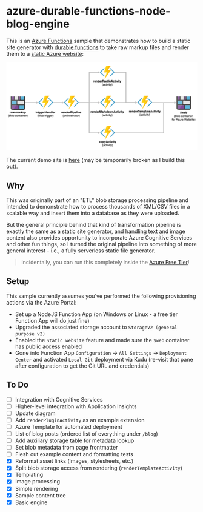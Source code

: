# azure-durable-functions-node-blog-engine

This is an [Azure Functions][azf] sample that demonstrates how to build a static site generator with [durable functions][azdf] to take raw markup files and render them to a [static Azure website][saw]:

![diagram](sampleContent/docs/internals/diagram.png)

The current demo site is [here](http://acmeblogenginebfa7.z6.web.core.windows.net) (may be temporarily broken as I build this out).

## Why

This was originally part of an "ETL" blob storage processing pipeline and intended to demonstrate how to process thousands of XML/CSV files in a scalable way and insert them into a database as they were uploaded.

But the general principle behind that kind of transformation pipeline is exactly the same as a static site generator, and handling text and image content also provides opportunity to incorporate Azure Cognitive Services and other fun things, so I turned the original pipeline into something of more general interest - i.e., a fully serverless static file generator.

> Incidentally, you can run this completely inside the [Azure Free Tier][azfree]!

## Setup

This sample currently assumes you've performed the following provisioning actions via the Azure Portal:

- Set up a NodeJS Function App (on Windows or Linux - a free tier Function App will do just fine)
- Upgraded the associated storage account to `StorageV2 (general purpose v2)`
- Enabled the `Static website` feature and made sure the `$web` container has public access enabled
- Gone into Function App `Configuration` -> `All Settings` -> `Deployment Center` and activated `Local Git` deployment via Kudu (re-visit that pane after configuration to get the Git URL and credentials)

## To Do

- [ ] Integration with Cognitive Services
- [ ] Higher-level integration with Application Insights
- [ ] Update diagram
- [ ] Add `renderPluginActivity` as an example extension
- [ ] Azure Template for automated deployment
- [ ] List of blog posts (ordered list of everything under `/blog`)
- [ ] Add auxiliary storage table for metadata lookup
- [ ] Set blob metadata from page frontmatter
- [ ] Flesh out example content and formatting tests
- [x] Reformat asset links (images, stylesheets, etc.)
- [x] Split blob storage access from rendering (`renderTemplateActivity`)
- [x] Templating
- [x] Image processing
- [x] Simple rendering
- [x] Sample content tree
- [x] Basic engine

[n]: http://nodejs.org
[azf]: https://docs.microsoft.com/en-us/azure/azure-functions/
[azdf]: https://docs.microsoft.com/en-us/azure/azure-functions/durable/durable-functions-overview
[azfree]: https://azure.microsoft.com/free/
[saw]: https://docs.microsoft.com/en-us/azure/storage/blobs/storage-blob-static-website

